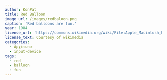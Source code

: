 ```yaml
---
author: KonPat
title: Red Balloon
image_url: /images/redbaloon.png
caption: 'Red balloons are fun.'
year: 1984
license_url: 'https://commons.wikimedia.org/wiki/File:Apple_Macintosh_Plus_mouse.jpg'
license_text: Courtesy of wikimedia
categories:
  - Αρχέτυπα
  - input-device
tags:
  - red
  - balloon
  - fun
---
```

